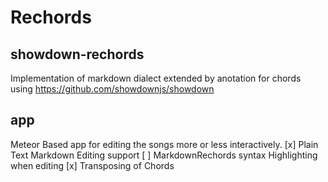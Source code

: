 # Rechords
## showdown-rechords
Implementation of markdown dialect extended by anotation for chords using https://github.com/showdownjs/showdown
 
## app
Meteor Based app for editing the songs more or less interactively. 
[x] Plain Text Markdown Editing support
[ ] MarkdownRechords syntax Highlighting when editing
[x] Transposing of Chords
